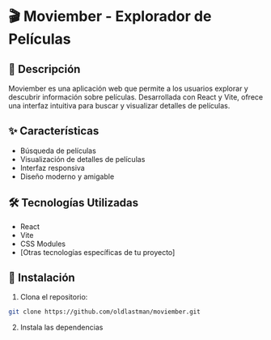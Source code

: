# 🎬 Moviember - Explorador de Películas

## 📝 Descripción
Moviember es una aplicación web que permite a los usuarios explorar y descubrir información sobre películas. Desarrollada con React y Vite, ofrece una interfaz intuitiva para buscar y visualizar detalles de películas.

## ✨ Características
- Búsqueda de películas
- Visualización de detalles de películas
- Interfaz responsiva
- Diseño moderno y amigable

## 🛠️ Tecnologías Utilizadas
- React
- Vite
- CSS Modules
- [Otras tecnologías específicas de tu proyecto]

## 🚀 Instalación

1. Clona el repositorio:

```bash
git clone https://github.com/oldlastman/moviember.git
```

2. Instala las dependencias
